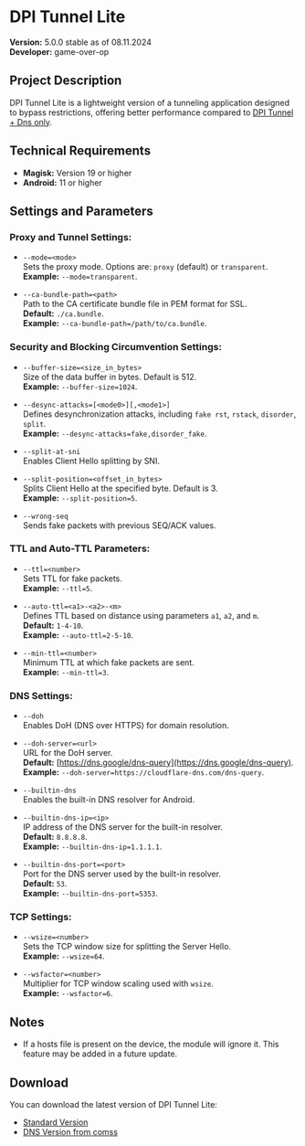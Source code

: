 # DPI Tunnel Lite

**Version:** 5.0.0 stable as of 08.11.2024  
**Developer:** game-over-op

## Project Description

DPI Tunnel Lite is a lightweight version of a tunneling application designed to bypass restrictions, offering better performance compared to [DPI Tunnel + Dns only](https://4pda.to/forum/index.php?showtopic=915158&view=findpost&p=131876732).

## Technical Requirements

- **Magisk:** Version 19 or higher
- **Android:** 11 or higher

## Settings and Parameters

### Proxy and Tunnel Settings:

- `--mode=<mode>`  
  Sets the proxy mode. Options are: `proxy` (default) or `transparent`.  
  **Example:** `--mode=transparent`.

- `--ca-bundle-path=<path>`  
  Path to the CA certificate bundle file in PEM format for SSL.  
  **Default:** `./ca.bundle`.  
  **Example:** `--ca-bundle-path=/path/to/ca.bundle`.

### Security and Blocking Circumvention Settings:

- `--buffer-size=<size_in_bytes>`  
  Size of the data buffer in bytes. Default is 512.  
  **Example:** `--buffer-size=1024`.

- `--desync-attacks=[<mode0>][,<mode1>]`  
  Defines desynchronization attacks, including `fake rst`, `rstack`, `disorder`, `split`.  
  **Example:** `--desync-attacks=fake,disorder_fake`.

- `--split-at-sni`  
  Enables Client Hello splitting by SNI.

- `--split-position=<offset_in_bytes>`  
  Splits Client Hello at the specified byte. Default is 3.  
  **Example:** `--split-position=5`.

- `--wrong-seq`  
  Sends fake packets with previous SEQ/ACK values.

### TTL and Auto-TTL Parameters:

- `--ttl=<number>`  
  Sets TTL for fake packets.  
  **Example:** `--ttl=5`.

- `--auto-ttl=<a1>-<a2>-<m>`  
  Defines TTL based on distance using parameters `a1`, `a2`, and `m`.  
  **Default:** `1-4-10`.  
  **Example:** `--auto-ttl=2-5-10`.

- `--min-ttl=<number>`  
  Minimum TTL at which fake packets are sent.  
  **Example:** `--min-ttl=3`.

### DNS Settings:

- `--doh`  
  Enables DoH (DNS over HTTPS) for domain resolution.

- `--doh-server=<url>`  
  URL for the DoH server.  
  **Default:** [https://dns.google/dns-query](https://dns.google/dns-query).  
  **Example:** `--doh-server=https://cloudflare-dns.com/dns-query`.

- `--builtin-dns`  
  Enables the built-in DNS resolver for Android.

- `--builtin-dns-ip=<ip>`  
  IP address of the DNS server for the built-in resolver.  
  **Default:** `8.8.8.8`.  
  **Example:** `--builtin-dns-ip=1.1.1.1`.

- `--builtin-dns-port=<port>`  
  Port for the DNS server used by the built-in resolver.  
  **Default:** `53`.  
  **Example:** `--builtin-dns-port=5353`.

### TCP Settings:

- `--wsize=<number>`  
  Sets the TCP window size for splitting the Server Hello.  
  **Example:** `--wsize=64`.

- `--wsfactor=<number>`  
  Multiplier for TCP window scaling used with `wsize`.  
  **Example:** `--wsfactor=6`.

## Notes

- If a hosts file is present on the device, the module will ignore it. This feature may be added in a future update.

## Download

You can download the latest version of DPI Tunnel Lite:

- [Standard Version](https://example.com/download/standard_version)  
- [DNS Version from comss](https://example.com/download/comss_version)

